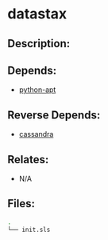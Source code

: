 # datastax

## Description:



## Depends:

  -  [python-apt](/salt/python-apt)

## Reverse Depends:

  -  [cassandra](/salt/cassandra)

## Relates:

  -  N/A

## Files:

```bash
.
└── init.sls
```
